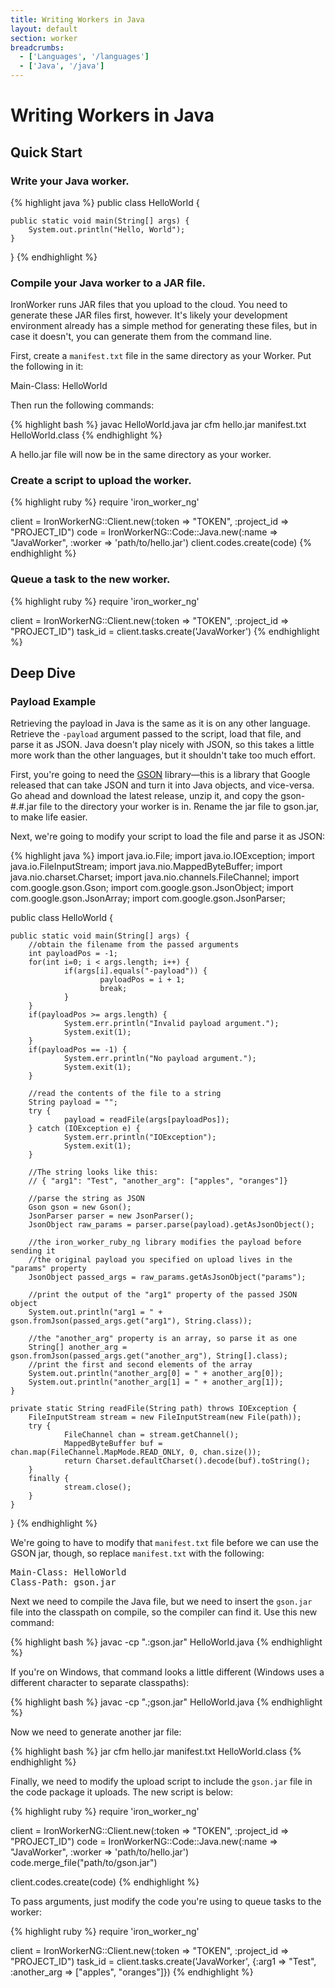 ```yaml
---
title: Writing Workers in Java
layout: default
section: worker
breadcrumbs:
  - ['Languages', '/languages']
  - ['Java', '/java']
---
```


# Writing Workers in Java

## Quick Start

### Write your Java worker.

{% highlight java %}
public class HelloWorld {

    public static void main(String[] args) {
        System.out.println("Hello, World");
    }

}
{% endhighlight %}

### Compile your Java worker to a JAR file.

IronWorker runs JAR files that you upload to the cloud. You need to generate 
these JAR files first, however. It's likely your development environment 
already has a simple method for generating these files, but in case it doesn't, 
you can generate them from the command line.

First, create a `manifest.txt` file in the same directory as your Worker. 
Put the following in it:

<div class="grey-box">
Main-Class: HelloWorld
</div>

Then run the following commands:

{% highlight bash %}
javac HelloWorld.java
jar cfm hello.jar manifest.txt HelloWorld.class
{% endhighlight %}

A hello.jar file will now be in the same directory as your worker.

### Create a script to upload the worker.
{% highlight ruby %}
require 'iron_worker_ng'

client = IronWorkerNG::Client.new(:token => "TOKEN", :project_id => "PROJECT_ID")
code = IronWorkerNG::Code::Java.new(:name => "JavaWorker",
        :worker => 'path/to/hello.jar')
client.codes.create(code)
{% endhighlight %}

### Queue a task to the new worker.
{% highlight ruby %}
require 'iron_worker_ng'

client = IronWorkerNG::Client.new(:token => "TOKEN", :project_id => "PROJECT_ID")
task_id = client.tasks.create('JavaWorker')
{% endhighlight %}

## Deep Dive

### Payload Example

Retrieving the payload in Java is the same as it is on any other language. 
Retrieve the `-payload` argument passed to the script, load that file, and 
parse it as JSON. Java doesn't play nicely with JSON, so this takes a little 
more work than the other languages, but it shouldn't take too much effort.

First, you're going to need the [GSON](http://code.google.com/p/google-gson) 
library&mdash;this is a library that Google released that can take JSON and 
turn it into Java objects, and vice-versa. Go ahead and download the latest 
release, unzip it, and copy the gson-#.#.jar file to the directory your 
worker is in. Rename the jar file to gson.jar, to make life easier.

Next, we're going to modify your script to load the file and parse it as JSON:

{% highlight java %}
import java.io.File;
import java.io.IOException;
import java.io.FileInputStream;
import java.nio.MappedByteBuffer;
import java.nio.charset.Charset;
import java.nio.channels.FileChannel;
import com.google.gson.Gson;
import com.google.gson.JsonObject;
import com.google.gson.JsonArray;
import com.google.gson.JsonParser;

public class HelloWorld {

    public static void main(String[] args) {
        //obtain the filename from the passed arguments
        int payloadPos = -1;
        for(int i=0; i < args.length; i++) {
                if(args[i].equals("-payload")) {
                        payloadPos = i + 1;
                        break;
                }
        }
        if(payloadPos >= args.length) {
                System.err.println("Invalid payload argument.");
                System.exit(1);
        }
        if(payloadPos == -1) {
                System.err.println("No payload argument.");
                System.exit(1);
        }

        //read the contents of the file to a string
        String payload = "";
        try {
                payload = readFile(args[payloadPos]);
        } catch (IOException e) {
                System.err.println("IOException");
                System.exit(1);
        }

        //The string looks like this:
        // { "arg1": "Test", "another_arg": ["apples", "oranges"]}

        //parse the string as JSON
        Gson gson = new Gson();
        JsonParser parser = new JsonParser();
        JsonObject raw_params = parser.parse(payload).getAsJsonObject();

        //the iron_worker_ruby_ng library modifies the payload before sending it
        //the original payload you specified on upload lives in the "params" property
        JsonObject passed_args = raw_params.getAsJsonObject("params");

        //print the output of the "arg1" property of the passed JSON object
        System.out.println("arg1 = " + gson.fromJson(passed_args.get("arg1"), String.class));

        //the "another_arg" property is an array, so parse it as one
        String[] another_arg = gson.fromJson(passed_args.get("another_arg"), String[].class);
        //print the first and second elements of the array
        System.out.println("another_arg[0] = " + another_arg[0]);
        System.out.println("another_arg[1] = " + another_arg[1]);
    }

    private static String readFile(String path) throws IOException {
        FileInputStream stream = new FileInputStream(new File(path));
        try {
                FileChannel chan = stream.getChannel();
                MappedByteBuffer buf = chan.map(FileChannel.MapMode.READ_ONLY, 0, chan.size());
                return Charset.defaultCharset().decode(buf).toString();
        }
        finally {
                stream.close();
        }
    }
}
{% endhighlight %}

We're going to have to modify that `manifest.txt` file before we can use the 
GSON jar, though, so replace `manifest.txt` with the following:

<div class="grey-box">
<pre>
Main-Class: HelloWorld
Class-Path: gson.jar
</pre>
</div>

Next we need to compile the Java file, but we need to insert the `gson.jar` 
file into the classpath on compile, so the compiler can find it. Use this new 
command:

{% highlight bash %}
javac -cp ".:gson.jar" HelloWorld.java
{% endhighlight %}

If you're on Windows, that command looks a little different (Windows uses a 
different character to separate classpaths):

{% highlight bash %}
javac -cp ".;gson.jar" HelloWorld.java
{% endhighlight %}

Now we need to generate another jar file:

{% highlight bash %}
jar cfm hello.jar manifest.txt HelloWorld.class
{% endhighlight %}

Finally, we need to modify the upload script to include the `gson.jar` file 
in the code package it uploads. The new script is below:

{% highlight ruby %}
require 'iron_worker_ng'

client = IronWorkerNG::Client.new(:token => "TOKEN", :project_id => "PROJECT_ID")
code = IronWorkerNG::Code::Java.new(:name => "JavaWorker", :worker => 'path/to/hello.jar')
code.merge_file("path/to/gson.jar")

client.codes.create(code)
{% endhighlight %}

To pass arguments, just modify the code you're using to queue tasks to the 
worker:

{% highlight ruby %}
require 'iron_worker_ng'

client = IronWorkerNG::Client.new(:token => "TOKEN", :project_id => "PROJECT_ID")
task_id = client.tasks.create('JavaWorker', {:arg1 => "Test", :another_arg => ["apples", "oranges"]})
{% endhighlight %}
